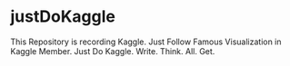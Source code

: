 # justDoKaggle
This Repository is recording Kaggle. Just Follow Famous Visualization in Kaggle Member. Just Do Kaggle. Write. Think. All. Get.

